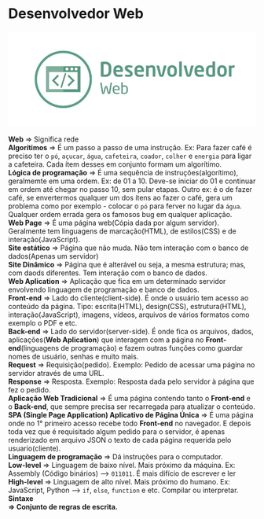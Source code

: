 # Desenvolvedor Web

<img src="./img/desenvolvedor-web.jpeg">

<b>Web</b> => Significa rede<br>
<b>Algorítimos</b> => É um passo a passo de uma instrução. Ex: Para fazer café é preciso ter o `pó`, `açucar`, `água`, `cafeteira`, `coador`, `colher` e `energia` para ligar a cafeteira. Cada ítem desses em conjunto formam um algorítimo.<br> 
<b>Lógica de programação</b> => É uma sequência de instruções(algorítimo), geralmemte em uma ordem. Ex: de 01 a 10. Deve-se iniciar do 01 e continuar em ordem até chegar no passo 10, sem pular etapas. Outro ex: é o de fazer café, se envertermos qualquer um dos ítens ao fazer o café, gera um problema como por exemplo - colocar o `pó` para ferver no lugar da `água`. Qualquer ordem errada gera os famosos bug em qualquer aplicação.<br>
<b>Web Page</b> => É uma página web(Cópia dada por algum servidor). Geralmente tem linguagens de marcação(HTML), de estilos(CSS) e de interação(JavaScript).<br>
<b>Site estático</b> => Página que não muda. Não tem interação com o banco de dados(Apenas um servidor)<br>
<b>Site Dinâmico</b> => Página que é alterável ou seja, a mesma estrutura; mas, com daods diferentes. Tem interação com o banco de dados.<br>
<b>Web Aplication</b> => Aplicação que fica em um determinado servidor envolvendo linguagem de programação e banco de dados.<br>
<b>Front-end</b> => Lado do cliente(client-side). É onde o usuário tem acesso ao conteúdo da página. Tipo: escrita(HTML), design(CSS), estrutura(HTML), interação(JavaScript), imagens, vídeos, arquivos de vários formatos como exemplo o PDF e etc.<br>
<b>Back-end</b> => Lado do servidor(server-side). É onde fica os arquivos, dados, aplicações(<b>Web Aplication</b>) que interagem com a página no <b>Front-end</b>(linguagens de programação) e fazem outras funções como guardar nomes de usuário, senhas e muito mais.<br>
<b>Request</b> => Requisição(pedido). Exemplo: Pedido de acessar uma página no servidor através de uma URL.<br>
<b>Response</b> => Resposta. Exemplo: Resposta dada pelo servidor à página que fez o pedido.<br>
<b>Aplicação Web Tradicional</b> => É uma página contendo tanto o <b>Front-end</b> e o <b>Back-end</b>, que sempre precisa ser recarregada para atualizar o conteúdo.<br>
<b>SPA (Single Page Application) Aplicativo de Página Única</b> => É uma página onde no 1° primeiro acesso recebe todo <b>Front-end</b> no navegador. E depois toda vez que é requisitado algum pedido para o servidor, é apenas renderizado em arquivo JSON o texto de cada página requerida pelo usuario(cliente).<br>
<b>Linguagem de programação</b> => Dá instruções para o computador.<br>
<b>Low-level</b> => Linguagem de baixo nível. Mais próximo da máquina. Ex: Assembly (Código binários) --> `011011`. É mais difício de escrever e ler<br>
<b>High-level</b> => Linguagem de alto nível. Mais próximo do humano. Ex: JavaScript, Python --> `if`, `else`, `function` e etc. Compilar ou interpretar.<br>
<b>Sintaxe</br> => Conjunto de regras de escrita.<br>
